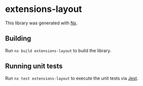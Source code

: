 # extensions-layout

This library was generated with [Nx](https://nx.dev).

## Building

Run `nx build extensions-layout` to build the library.

## Running unit tests

Run `nx test extensions-layout` to execute the unit tests via [Jest](https://jestjs.io).

